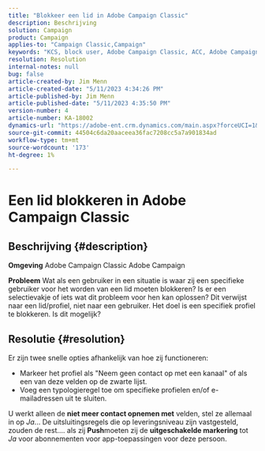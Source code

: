 ```yaml
---
title: "Blokkeer een lid in Adobe Campaign Classic"
description: Beschrijving
solution: Campaign
product: Campaign
applies-to: "Campaign Classic,Campaign"
keywords: "KCS, block user, Adobe Campaign Classic, ACC, Adobe Campaign, How To"
resolution: Resolution
internal-notes: null
bug: false
article-created-by: Jim Menn
article-created-date: "5/11/2023 4:34:26 PM"
article-published-by: Jim Menn
article-published-date: "5/11/2023 4:35:50 PM"
version-number: 4
article-number: KA-18002
dynamics-url: "https://adobe-ent.crm.dynamics.com/main.aspx?forceUCI=1&pagetype=entityrecord&etn=knowledgearticle&id=b0555aae-19f0-ed11-8849-6045bd006295"
source-git-commit: 44504c6da20aaceea36fac7208cc5a7a901834ad
workflow-type: tm+mt
source-wordcount: '173'
ht-degree: 1%

---
```


# Een lid blokkeren in Adobe Campaign Classic

## Beschrijving {#description}


<b>Omgeving</b>
Adobe Campaign Classic Adobe Campaign

<b>Probleem</b>
Wat als een gebruiker in een situatie is waar zij een specifieke gebruiker voor het worden van een lid moeten blokkeren?
Is er een selectievakje of iets wat dit probleem voor hen kan oplossen?
Dit verwijst naar een lid/profiel, niet naar een gebruiker. Het doel is een specifiek profiel te blokkeren. Is dit mogelijk?




## Resolutie {#resolution}


Er zijn twee snelle opties afhankelijk van hoe zij functioneren:

- Markeer het profiel als &quot;Neem geen contact op met een kanaal&quot; of als een van deze velden op de zwarte lijst.
- Voeg een typologieregel toe om specifieke profielen en/of e-mailadressen uit te sluiten.




U werkt alleen de <b>niet meer contact opnemen met</b> velden, stel ze allemaal in op *Ja*... De uitsluitingsregels die op leveringsniveau zijn vastgesteld, zouden de rest.... als zij <b>Push</b>moeten zij de <b>uitgeschakelde markering</b> tot *Ja* voor abonnementen voor app-toepassingen voor deze persoon.
